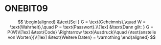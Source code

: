 # ONEBIT09

$$
\begin{aligned}
&\text{Sei } G = \text{Geheimnis},\quad W = \text{Wahrheit},\quad P = \text{Passwort}.\\[1ex]
&\text{Dann gilt: } G = P(W)\\[1ex]
&\text{Code} \Rightarrow \text{Ausdruck}\quad (\text{anstelle von Worten})\\[1ex]
&\text{Weitere Daten} = \varnothing
\end{aligned}
$$
